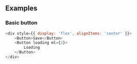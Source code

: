 ## Examples

### Basic button

```js
<div style={{ display: 'flex', alignItems: 'center' }}>
	<Button>Save</Button>
	<Button loading ml={2}>
		Loading
	</Button>
</div>
```
